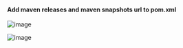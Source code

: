 
#### Add maven releases and maven snapshots url to pom.xml

![image](https://github.com/user-attachments/assets/0aa5fa8d-6e88-440f-9123-138718809c5d)

![image](https://github.com/user-attachments/assets/dbe3aa13-7e28-46c8-9b50-d2daaaa16c99)

